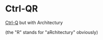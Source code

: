 # Ctrl-QR

[Ctrl-Q](https://github.com/Mrredstone5230/Ctrl-Q) but with Architectury

(the "R" stands for "aRchitectury" obviously)
